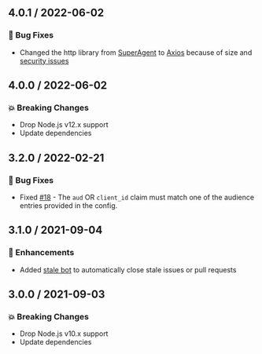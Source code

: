 ## 4.0.1 / 2022-06-02

### :lady_beetle: Bug Fixes

- Changed the http library from [SuperAgent](https://www.npmjs.com/package/superagent) to [Axios](https://www.npmjs.com/package/axios) because of size and [security issues](https://security.snyk.io/vuln/SNYK-JS-FORMIDABLE-2838956)

## 4.0.0 / 2022-06-02

### :boom: Breaking Changes

- Drop Node.js v12.x support
- Update dependencies

## 3.2.0 / 2022-02-21

### :lady_beetle: Bug Fixes

- Fixed [#18](https://github.com/buccfer/aws-cognito-express/issues/18) - The `aud` OR `client_id` claim must match one of the audience entries provided in the config.

## 3.1.0 / 2021-09-04

### :tada: Enhancements

- Added [stale bot](https://github.com/probot/stale) to automatically close stale issues or pull requests

## 3.0.0 / 2021-09-03

### :boom: Breaking Changes

- Drop Node.js v10.x support
- Update dependencies